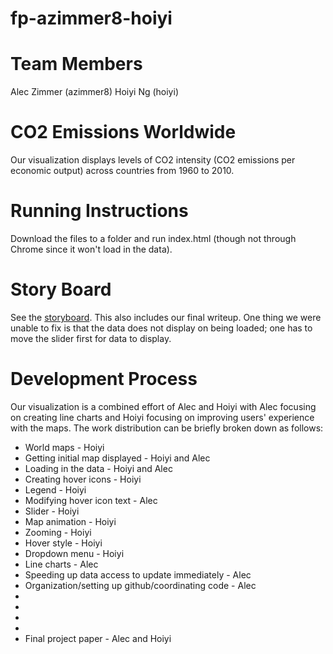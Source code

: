 # fp-azimmer8-hoiyi

# Team Members
Alec Zimmer (azimmer8)
Hoiyi Ng (hoiyi)

# CO2 Emissions Worldwide
Our visualization displays levels of CO2 intensity (CO2 emissions per economic output) across countries from 1960 to 2010.

# Running Instructions
Download the files to a folder and run index.html (though not through Chrome since it won't load in the data).

# Story Board
See the [storyboard](storyboard.pdf). This also includes our final writeup. One thing we were unable to fix is that the data does not display on being loaded; one has to move the slider first for data to display.

# Development Process
Our visualization is a combined effort of Alec and Hoiyi with Alec focusing on creating line charts and Hoiyi focusing on improving users' experience with the maps. The work distribution can be briefly broken down as follows:

* World maps - Hoiyi
* Getting initial map displayed - Hoiyi and Alec
* Loading in the data - Hoiyi and Alec
* Creating hover icons - Hoiyi
* Legend - Hoiyi
* Modifying hover icon text - Alec
* Slider - Hoiyi
* Map animation - Hoiyi
* Zooming - Hoiyi
* Hover style - Hoiyi
* Dropdown menu - Hoiyi
* Line charts - Alec
* Speeding up data access to update immediately - Alec
* Organization/setting up github/coordinating code - Alec
*
*
*
*
* Final project paper - Alec and Hoiyi


